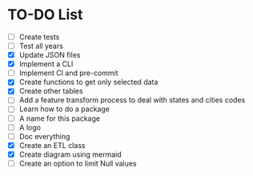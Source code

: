 # TO-DO List

- [ ] Create tests
- [ ] Test all years
- [x] Update JSON files
- [x] Implement a CLI
- [ ] Implement CI and pre-commit
- [x] Create functions to get only selected data
- [x] Create other tables
- [ ] Add a feature transform process to deal with states and cities codes
- [ ] Learn how to do a package
- [ ] A name for this package
- [ ] A logo
- [ ] Doc everything
- [x] Create an ETL class
- [x] Create diagram using mermaid
- [ ] Create an option to limit Null values
